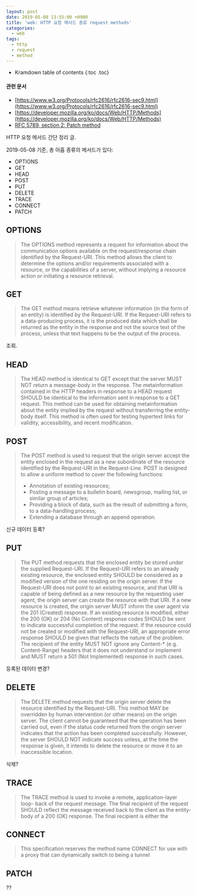 ```yaml
---
layout: post
date: 2019-05-08 13:55:00 +0900
title: 'web: HTTP 요청 메서드 종류 request methods'
categories:
  - web
tags:
  - http
  - request
  - method
---
```


* Kramdown table of contents
{:toc .toc}

#### 관련 문서

- [https://www.w3.org/Protocols/rfc2616/rfc2616-sec9.html](https://www.w3.org/Protocols/rfc2616/rfc2616-sec9.html)
- [https://developer.mozilla.org/ko/docs/Web/HTTP/Methods](https://developer.mozilla.org/ko/docs/Web/HTTP/Methods)
- [RFC 5789, section 2: Patch method](https://tools.ietf.org/html/rfc5789)

HTTP 요청 메서드 간단 정리 글.

2019-05-08 기준, 총 아홉 종류의 메서드가 있다:

- OPTIONS
- GET
- HEAD
- POST
- PUT
- DELETE
- TRACE
- CONNECT
- PATCH

## OPTIONS

>The OPTIONS method represents a request for information about the communication options available on the request/response chain identified by the Request-URI. This method allows the client to determine the options and/or requirements associated with a resource, or the capabilities of a server, without implying a resource action or initiating a resource retrieval.


## GET

>The GET method means retrieve whatever information (in the form of an entity) is identified by the Request-URI. If the Request-URI refers to a data-producing process, it is the produced data which shall be returned as the entity in the response and not the source text of the process, unless that text happens to be the output of the process.

조회.

## HEAD

>The HEAD method is identical to GET except that the server MUST NOT return a message-body in the response. The metainformation contained in the HTTP headers in response to a HEAD request SHOULD be identical to the information sent in response to a GET request. This method can be used for obtaining metainformation about the entity implied by the request without transferring the entity-body itself. This method is often used for testing hypertext links for validity, accessibility, and recent modification.

## POST

> The POST method is used to request that the origin server accept the entity enclosed in the request as a new subordinate of the resource identified by the Request-URI in the Request-Line. POST is designed to allow a uniform method to cover the following functions:
> - Annotation of existing resources;
> - Posting a message to a bulletin board, newsgroup, mailing list, or similar group of articles;
> - Providing a block of data, such as the result of submitting a form, to a data-handling process;
> - Extending a database through an append operation.

신규 데이터 등록?

## PUT

>The PUT method requests that the enclosed entity be stored under the supplied Request-URI. If the Request-URI refers to an already existing resource, the enclosed entity SHOULD be considered as a modified version of the one residing on the origin server. If the Request-URI does not point to an existing resource, and that URI is capable of being defined as a new resource by the requesting user agent, the origin server can create the resource with that URI. If a new resource is created, the origin server MUST inform the user agent via the 201 (Created) response. If an existing resource is modified, either the 200 (OK) or 204 (No Content) response codes SHOULD be sent to indicate successful completion of the request. If the resource could not be created or modified with the Request-URI, an appropriate error response SHOULD be given that reflects the nature of the problem. The recipient of the entity MUST NOT ignore any Content-* (e.g. Content-Range) headers that it does not understand or implement and MUST return a 501 (Not Implemented) response in such cases.

등록된 데이터 변경?

## DELETE

>The DELETE method requests that the origin server delete the resource identified by the Request-URI. This method MAY be overridden by human intervention (or other means) on the origin server. The client cannot be guaranteed that the operation has been carried out, even if the status code returned from the origin server indicates that the action has been completed successfully. However, the server SHOULD NOT indicate success unless, at the time the response is given, it intends to delete the resource or move it to an inaccessible location.

삭제?

## TRACE

>The TRACE method is used to invoke a remote, application-layer loop- back of the request message. The final recipient of the request SHOULD reflect the message received back to the client as the entity-body of a 200 (OK) response. The final recipient is either the


## CONNECT

>This specification reserves the method name CONNECT for use with a proxy that can dynamically switch to being a tunnel


## PATCH

??

